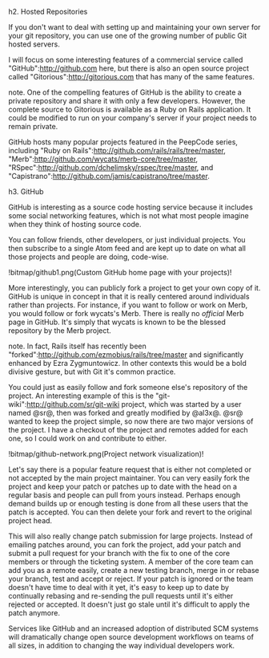 <!--
SPDX-FileCopyrightText: 2008 Geoffrey Grosenbach <boss@topfunky.com>
SPDX-FileCopyrightText: 2008 Scott Chacon <schacon@gmail.com>

SPDX-License-Identifier: CC-BY-SA-3.0
-->

h2. Hosted Repositories

If you don't want to deal with setting up and maintaining your own server for your git repository, you can use one of the growing number of public Git hosted servers.

I will focus on some interesting features of a commercial service called "GitHub":http://github.com here, but there is also an open source project called "Gitorious":http://gitorious.com that has many of the same features.

note. One of the compelling features of GitHub is the ability to create a private repository and share it with only a few developers. However, the complete source to Gitorious is available as a Ruby on Rails application. It could be modified to run on your company's server if your project needs to remain private.

GitHub hosts many popular projects featured in the PeepCode series, including "Ruby on Rails":http://github.com/rails/rails/tree/master, "Merb":http://github.com/wycats/merb-core/tree/master, "RSpec":http://github.com/dchelimsky/rspec/tree/master, and "Capistrano":http://github.com/jamis/capistrano/tree/master.

h3. GitHub

GitHub is interesting as a source code hosting service because it includes some social networking features, which is not what most people imagine when they think of hosting source code.

You can follow friends, other developers, or just individual projects.  You then subscribe to a single Atom feed and are kept up to date on what all those projects and people are doing, code-wise.

!bitmap/github1.png(Custom GitHub home page with your projects)!

More interestingly, you can publicly fork a project to get your own copy of it.  GitHub is unique in concept in that it is really centered around individuals rather than projects.  For instance, if you want to follow or work on Merb, you would follow or fork wycats's Merb. There is really no _official_ Merb page in GitHub.  It's simply that wycats is known to be the blessed repository by the Merb project.

note. In fact, Rails itself has recently been "forked":http://github.com/ezmobius/rails/tree/master and significantly enhanced by Ezra Zygmuntowicz. In other contexts this would be a bold divisive gesture, but with Git it's common practice.

You could just as easily follow and fork someone else's repository of the project.  An interesting example of this is the "git-wiki":http://github.com/sr/git-wiki project, which was started by a user named @sr@, then was forked and greatly modified by @al3x@. @sr@ wanted to keep the project simple, so now there are two major versions of the project.  I have a checkout of the project and remotes added for each one, so I could work on and contribute to either.

!bitmap/github-network.png(Project network visualization)!

Let's say there is a popular feature request that is either not completed or not accepted by the main project maintainer.  You can very easily fork the project and keep your patch or patches up to date with the head on a regular basis and people can pull from yours instead.  Perhaps enough demand builds up or enough testing is done from all these users that the patch is accepted.  You can then delete your fork and revert to the original project head.

This will also really change patch submission for large projects. Instead of emailing patches around, you can fork the project, add your patch and submit a pull request for your branch with the fix to one of the core members or through the ticketing system.  A member of the core team can add you as a remote easily, create a new testing branch, merge in or rebase your branch, test and accept or reject.  If your patch is ignored or the team doesn't have time to deal with it yet, it's easy to keep up to date by continually rebasing and re-sending the pull requests until it's either rejected or accepted.  It doesn't just go stale until it's difficult to apply the patch anymore.

Services like GitHub and an increased adoption of distributed SCM systems will dramatically change open source development workflows on teams of all sizes, in addition to changing the way individual developers work.
